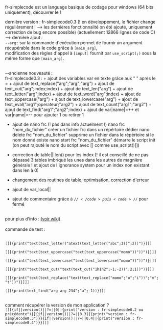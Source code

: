 <head><meta name="google-site-verification" content="k1Ku-V2S2bvRYoVdqf_-UaNnDOuzXFqMYL2xyv3j_L4" /></head>

fr-simplecode est un language basique de codage pour windows (64 bits uniquement), découvrer le ! 

dernière version : fr-simplecode0.3 (! en développement, le fichier change régulièrement ! --> les dernières fonctionnalité on été ajouté, uniquement correction de bug encore possible) (actuellement 12866 lignes de code C) <br> --> dernière ajout :<br><code>--arg:</code> sur la commande d'exécution permet de fournir un argument récupérable dans le code grâce à <code>[main_arg]</code>,<br>modification des règles d'appel à <code>[input]</code> fournit par <code>use_script(;)</code> sous la même forme que <code>[main_arg]</code>.

<br>
--ancienne nouveauté :<br>
fr-simplecode0.3 : 
+ ajout des variables var en texte grâce aux " " après le =
+ ajout de text_replace("arg";"arg";"arg")
+ ajout de text_cut("arg";index;index)
+ ajout de text_len("arg")
+ ajout de text_letter("arg";index)
+ ajout de text_word("arg";index)
+ ajout de text_uppercase("arg")
+ ajout de text_lowercase("arg")
+ ajout de text_eval("arg1";operateur;"arg2")
+ ajout de text_count("arg1";"arg2")
+ ajout de text_find("arg1";"arg2";index)
+ ajout de var|name|=++ et var|name|=-- pour ajouter 1 ou retirer 1

+ ajout de nano frc (! pas dans info actuelment !)
nano frc "nom_du_fichier" créer un fichier frc dans un répértoire dédier
nano delete frc "nom_du_fichier" supprime un fichier dans le répértoire si le nom donné existe
nano start frc "nom_du_fichier" démarre le script init (on peut rajouté le nom du script avec [] comme use_script()[])

+ correction de table||.len() pour les index (! il est conseillé de ne pas dépassé 3 tables imbriqué les unes dans les autres de magnière générale ! et ajout de l'ignorance system pour un index non existant dans len à 0)

+ changement des routines de table, optimisation, correction d'erreur  

+ ajout de var_local||

+ ajout de commentaire grâce à <code>$//</code> puis <code>//$</code> pour fermé

<br>
pour plus d'info : <a href="https://github.com/argentrocher/fr-simplecode/wiki">(voir wiki)</a>
<br><br>
commande de test : <br><br>

<code>[[[{print("text(text_letter("atext(text_letter("abc";3))";2))")}]]]</code>

<code>[[[{print("text(text_uppercase("text(text_uppercase("momo"))"))")}]]]</code>

<code>[[[{print("text(text_lowercase("text(text_lowercase("momo"))"))")}]]]</code>

<code>[[[{print("text(text_cut("text(text_cut("1h1h2";-1;-2))";2;1))")}]]]</code>

<code>[[[{print("text(text_replace("text(text_replace("momo";"o";"i"))";"m";"t"))")}]]]</code>

<code>[[[{print(text_find("arg arg 234";"a";-1))}]]]</code>

<br>
comment récupérer la version de mon application ?
<br>
<code>[[[{if||version()||?=||0||{print("version : fr-simplecode0.2 ou précédente")}}{if||version()||?=||0.3||{print("version : fr-simplecode0.3")}}{if||version()||?=||0.4||{print("version : fr-simplecode0.4")}}]]]</code>
